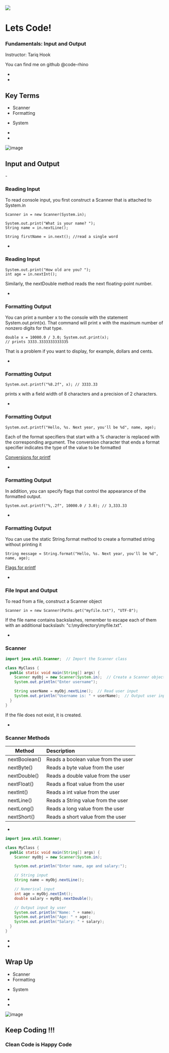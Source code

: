 <div class="border">
<img class="instructor-image" src="../../instructor-avatar/tariqProfile300x300.png"></img>

<div class="title-slide">
    <h1>Lets Code!</h1>
    <h3>Fundamentals: Input and Output</h3>
    <p>Instructor: Tariq Hook</p>
    <p>You can find me on github @code-rhino</p>
</div>
</div>

-
-

<h2>Key <span class="black">Terms</span></h2>

<div class="livecode livecode-2p">

<div class="col">

* Scanner
* Formatting

</div>
<div class="col">

* System

</div>
</div>

-
-

 <!-- .element class="info-splash" -->

![image](./imgs/java.png)<!-- .element class="corner-image" -->

<div class="info-splash-content">

## Input and Output

</div>
-

<div class="slide-with-border">

### Reading Input

To read console input, you first construct a Scanner that is attached to System.in

```
Scanner in = new Scanner(System.in);

System.out.print("What is your name? ");
String name = in.nextLine();
```
```
String firstName = in.next(); //read a single word
```

</div>

-

<div class="slide-with-border">

### Reading Input


```
System.out.print("How old are you? ");
int age = in.nextInt();
```

Similarly, the nextDouble method reads the next floating-point number.

</div>

-

<div class="slide-with-border">

### Formatting Output

You can print a number x to the console with the statement System.out.print(x). That command will print x with the maximum number of nonzero digits for that type.

```
double x = 10000.0 / 3.0; System.out.print(x);
// prints 3333.3333333333335
```

That is a problem if you want to display, for example, dollars and cents.

</div>

-

<div class="slide-with-border">

### Formatting Output 


```
System.out.printf("%8.2f", x); // 3333.33
```
prints x with a field width of 8 characters and a precision of 2 characters.

</div>

-

<div class="slide-with-border">

### Formatting Output 


```
System.out.printf("Hello, %s. Next year, you'll be %d", name, age);
```
Each of the format specifiers that start with a % character is replaced with the corresponding argument. The conversion character that ends a format specifier indicates the type of the value to be formatted

[Conversions for printf](http://alvinalexander.com/programming/printf-format-cheat-sheet)

</div>

-

<div class="slide-with-border">

### Formatting Output 

In addition, you can specify flags that control the appearance of the formatted output.

```
System.out.printf("%,.2f", 10000.0 / 3.0); // 3,333.33
```

</div>

-
<div class="slide-with-border">

### Formatting Output 


You can use the static String.format method to create a formatted string without printing it

```
String message = String.format("Hello, %s. Next year, you'll be %d", name, age);
```

[Flags for printf](http://alvinalexander.com/programming/printf-format-cheat-sheet)

</div>

-
<div class="slide-with-border">

### File Input and Output

To read from a file, construct a Scanner object

```
Scanner in = new Scanner(Paths.get("myfile.txt"), "UTF-8");
```
If the file name contains backslashes, remember to escape each of them with an additional backslash: "c:\\mydirectory\\myfile.txt".

</div>

-
<div class="slide-with-border">

### Scanner 

``` java
import java.util.Scanner;  // Import the Scanner class

class MyClass {
  public static void main(String[] args) {
    Scanner myObj = new Scanner(System.in);  // Create a Scanner object
    System.out.println("Enter username");

    String userName = myObj.nextLine();  // Read user input
    System.out.println("Username is: " + userName);  // Output user input
  }
}
```

If the file does not exist, it is created.

</div>

-
<div class="slide-with-border">

### Scanner Methods

| Method  | Description |
| ----- |:------------------- | 
| nextBoolean()   | Reads a boolean value from the user            | 
| nextByte() | Reads a byte value from the user            | 
| nextDouble()  | Reads a double value from the user            |
| nextFloat()  | Reads a float value from the user         |
| nextInt() | Reads a int value from the user |
| nextLine() | Reads a String value from the user |
| nextLong() | Reads a long value from the user |
| nextShort() | Reads a short value from the user |

</div>

-

``` java
import java.util.Scanner;

class MyClass {
  public static void main(String[] args) {
    Scanner myObj = new Scanner(System.in);

    System.out.println("Enter name, age and salary:");

    // String input
    String name = myObj.nextLine();

    // Numerical input
    int age = myObj.nextInt();
    double salary = myObj.nextDouble();

    // Output input by user
    System.out.println("Name: " + name);
    System.out.println("Age: " + age);
    System.out.println("Salary: " + salary);
  }
}
```
-
-

<h2>Wrap <span class="black">Up</span></h2>

<div class="livecode livecode-2p">

<div class="col">

* Scanner
* Formatting

</div>
<div class="col">

* System

</div>
</div>

-
-


 <!-- .element class="info-splash" -->

![image](./imgs/java.png)<!-- .element class="corner-image" -->

<div class="info-splash-content">


## Keep Coding !!!
### Clean Code is Happy Code

</div>